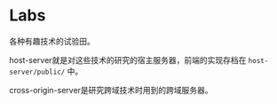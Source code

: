 # Labs

各种有趣技术的试验田。

host-server就是对这些技术的研究的宿主服务器，前端的实现存档在 `host-server/public/` 中。

cross-origin-server是研究跨域技术时用到的跨域服务器。
